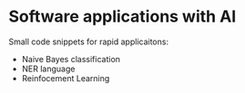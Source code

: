 # Software applications with AI

Small code snippets for rapid applicaitons: 
- Naive Bayes classification
- NER language
- Reinfocement Learning 
